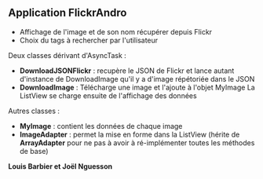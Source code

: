 ## Application FlickrAndro
* Affichage de l'image et de son nom récupérer depuis Flickr
* Choix du tags à rechercher par l'utilisateur

Deux classes dérivant d'AsyncTask : 
* **DownloadJSONFlickr** : recupère le JSON de Flickr et lance autant d'instance de DownloadImage qu'il y a d'image répétoriée dans le JSON
* **DownloadImage** :  Télécharge une image et l'ajoute à l'objet MyImage
La ListView se charge ensuite de l'affichage des données

Autres classes : 
* **MyImage** : contient les données de chaque image
* **ImageAdapter** : permet la mise en forme dans la ListView (hérite de **ArrayAdapter** pour ne pas à avoir à ré-implémenter toutes les méthodes de base)

**Louis Barbier et Joël Nguesson**